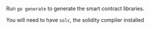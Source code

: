 Run `go generate` to generate the smart contract libraries.


You will need to have `solc`, the solidity compiler installed
